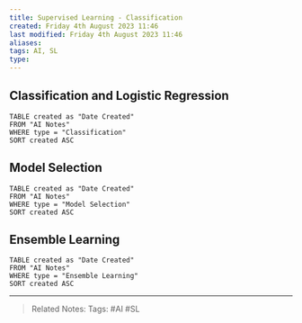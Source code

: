 ```yaml
---
title: Supervised Learning - Classification
created: Friday 4th August 2023 11:46
last modified: Friday 4th August 2023 11:46
aliases: 
tags: AI, SL
type:
---
```

## Classification and Logistic Regression
```dataview
TABLE created as "Date Created"
FROM "AI Notes"
WHERE type = "Classification"
SORT created ASC
```
## Model Selection
```dataview
TABLE created as "Date Created"
FROM "AI Notes"
WHERE type = "Model Selection"
SORT created ASC
```
## Ensemble Learning
```dataview
TABLE created as "Date Created"
FROM "AI Notes"
WHERE type = "Ensemble Learning"
SORT created ASC
```
---
>Related Notes: 
>Tags: #AI #SL 
